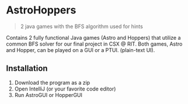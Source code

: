 # AstroHoppers
> 2 java games with the BFS algorithm used for hints

Contains 2 fully functional Java games (Astro and Hoppers) that utilize a common BFS solver for our final project in CSX @ RIT.
Both games, Astro and Hopper, can be played on a GUI or a PTUI. (plain-text UI).

## Installation
1. Download the program as a zip
2. Open IntelliJ (or your favorite code editor)
3. Run AstroGUI or HopperGUI
